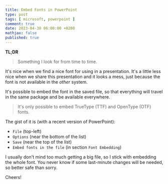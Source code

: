 ```yaml
---
title: Embed Fonts in PowerPoint
type: post
tags: [ microsoft, powerpoint ]
comment: true
date: 2023-04-30 06:00:00 +0200
mathjax: false
published: true
---
```


**TL;DR**

> Something I look for from time to time.

It's nice when we find a nice font for using in a presentation. It's a
little less nice when we share this presentation and it looks a mess, just
because the font is not available in the *other* system.

It's possible to embed the font in the saved file, so that everything will
travel in the same package and be available everywhere.

> It's only possible to embed TrueType (TTF) and OpenType (OTF) fonts.

The gist of it is (with a recent version of PowerPoint):

- `File` (top-left)
- `Options` (near the bottom of the list)
- `Save` (near the top of the list)
- `Embed fonts in the file` (in section `Font Embedding`)

I usually don't mind too much getting a big file, so I stick with embedding
the whole font. You never know if some last-minute changes will be needed,
so better safe than sorry.

Cheers!

[Perl]: https://www.perl.org/
[Raku]: https://raku.org/

